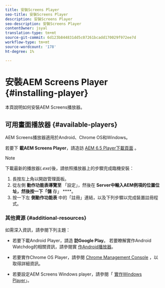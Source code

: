 ```yaml
---
title: 安裝Screens Player
seo-title: 安裝Screens Player
description: 安裝Screens Player
seo-description: 安裝Screens Player
contentOwner: jsyal
translation-type: tm+mt
source-git-commit: 6d123b844831dd5c07261bcadd170029f972ee7d
workflow-type: tm+mt
source-wordcount: '178'
ht-degree: 1%

---
```



# 安裝AEM Screens Player {#installing-player}

本頁說明如何安裝AEM Screens播放器。

## 可用畫面播放器 {#available-players}

AEM Screens播放器適用於Android、Chrome OS和Windows。

若要下 **載AEM Screens Player**，請造訪 [AEM 6.5 Player下載頁面](https://download.macromedia.com/screens/) 。

>[!NOTE]
>
>下載最新的播放器(*.exe*)後，請依照播放器上的步驟完成臨機安裝：
>
>1. 長按左上角以開啟管理面板。
>1. 從左側 **動作功能表導覽至** 「設定」，然後在 **Server中輸入AEM例項的位置位址，然後按一下「儲** 存」 ****。
>1. 按一下左 **側動作功能表** 中的「註冊」連結，以及下列步驟以完成裝置註冊程式。


### 其他資源 {#additional-resources}

如需深入資訊，請參閱下列主題：

* 若要下載Android Player，請造 **訪Google Play**。 若要瞭解實作Android Watchdog的相關資訊，請參閱實 [作Android播放器](implementing-android-player.md)。

* 若要實作Chrome OS Player，請參閱 [Chrome Management Console](implementing-chrome-os-player.md) ，以取得詳細資訊。

* 若要設定AEM Screens Windows player，請參閱「 [實作Windows Player](implementing-windows-player.md)」。